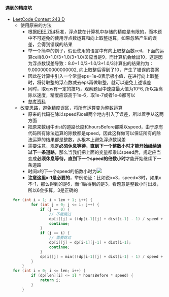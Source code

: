 #### 遇到的精度坑
* [LeetCode Contest 243 D](https://leetcode-cn.com/problems/minimum-skips-to-arrive-at-meeting-on-time/)
    * 使用原来的方法
        * 根据[IEEE 754](https://baike.baidu.com/item/IEEE%20754)标准，浮点数在计算机中存储的精度是有限的，而本题中不可避免的使用浮点数运算和向上取整运算，如果忽略产生的误差，会得到错误的结果
        * 举一个简单的例子，假设使用的语言中有向上取整函数ceil，下面的运算ceil(8.0+1.0/3+1.0/3+1.0/3)应当是9，而计算机会给出10，这是因为浮点数误差导致：8.0+1.0/3+1.0/3+1.0/3计算出的结果约为：9.0000000000000002, 向上取整后得到了10，产生了错误的答案
        * 因此在计算中引入一个常量eps=1e-8表示极小值，在进行向上取整时，将待取整的浮点数减去eps再做取整，就可以避免上述误差
        * 同时，取eps有一定的技巧，观察题目中速度最大值为10^6, 所以距离除以速度，精度应该高于1e-6，取1e-7或者1e-8都可以
        * [参考资料](https://leetcode-cn.com/problems/minimum-skips-to-arrive-at-meeting-on-time/solution/minimum-skips-to-arrive-at-meeting-on-ti-dp7v/)
    * 改变思路，避免精度误区，将所有运算变为整数运算
        * 原来的代码在除以speed和ceil两个地方引入了误差，所以着手从这两方面
        * 把原来数组中dist的道路长度和hoursBefore都乘以speed，由于原有代码所有除法运算的除数都是speed，因此这样做可以保证所有的除法运算的结果都是整数，从根本上避免浮点数误差
        * 需要注意，规定**必须休息等待，直到下一个整数小时才能开始继续通过下一条道路**，那么当我们把上面的变量都乘以speed后，规定应当变成**必须休息等待，直到下一个speed的倍数小时**才能开始继续下一条道路
        * 时间x的下一个speed的倍数小时为![](https://latex.codecogs.com/gif.latex?\left\{%20\left%20\lfloor%20(x-1)/speed\right%20\rfloor+1\right\}*speed)
        * **注意这里x-1是必要的**，举例论证：比如说x=3，speed=3时，如果x不-1，那么得到的是6，而-1后得到的是3，看题意是整数小时出发，所以6会多算，3是正确的
    ```c++
    for (int i = 1; i < len + 1; i++) {
            for (int j = 0; j <= i; j++) {
                if (j == 0) {
                    // 不能跳过
                    dp[i][j] = ((dp[i-1][j] + dist[i-1] - 1) / speed + 1) * speed;
                    continue;
                }
                if (j == i) {
                    // 需要跳过
                    dp[i][j] = dp[i-1][j-1] + dist[i-1];
                    continue;
                }
                dp[i][j] = min(((dp[i-1][j] + dist[i-1] - 1) / speed + 1) * speed, dp[i-1][j-1] + dist[i-1]);
            }
        }
    for (int i = 0; i <= len; i++) {
            if (dp[len][i] <= 1l * hoursBefore * speed) {
                return i;
            }
        }
    ```
